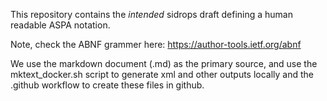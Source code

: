 This repository contains the *intended* sidrops draft defining
a human readable ASPA notation.

Note, check the ABNF grammer here:
https://author-tools.ietf.org/abnf

We use the markdown document (.md) as the primary source, and
use the mktext_docker.sh script to generate xml and other
outputs locally and the .github workflow to create these files
in github.
